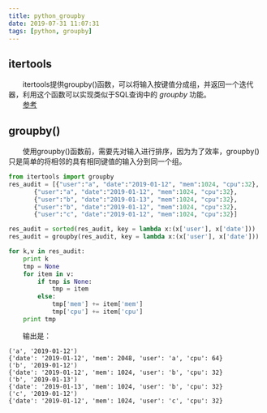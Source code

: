 ```yaml
---
title: python_groupby
date: 2019-07-31 11:07:31
tags: [python, groupby]
---
```


## itertools
　　itertools提供groupby()函数，可以将输入按键值分成组，并返回一个迭代器，利用这个函数可以实现类似于SQL查询中的 *groupby* 功能。  
　　[参考](https://docs.python.org/zh-cn/3/library/itertools.html)  
<!--more-->

## groupby()
　　使用groupby()函数前，需要先对输入进行排序，因为为了效率，groupby()只是简单的将相邻的具有相同键值的输入分到同一个组。  

```python
from itertools import groupby
res_audit = [{"user":"a", "date":"2019-01-12", "mem":1024, "cpu":32},
       {"user":"a", "date":"2019-01-12", "mem":1024, "cpu":32},
       {"user":"b", "date":"2019-01-13", "mem":1024, "cpu":32},
       {"user":"b", "date":"2019-01-12", "mem":1024, "cpu":32},
       {"user":"c", "date":"2019-01-12", "mem":1024, "cpu":32}]

res_audit = sorted(res_audit, key = lambda x:(x['user'], x['date']))
res_audit = groupby(res_audit, key = lambda x:(x['user'], x['date']))

for k,v in res_audit:
    print k
    tmp = None
    for item in v:
        if tmp is None:
            tmp = item
        else:
            tmp['mem'] += item['mem']
            tmp['cpu'] += item['cpu']
    print tmp
```

　　输出是：
```
('a', '2019-01-12')
{'date': '2019-01-12', 'mem': 2048, 'user': 'a', 'cpu': 64}
('b', '2019-01-12')
{'date': '2019-01-12', 'mem': 1024, 'user': 'b', 'cpu': 32}
('b', '2019-01-13')
{'date': '2019-01-13', 'mem': 1024, 'user': 'b', 'cpu': 32}
('c', '2019-01-12')
{'date': '2019-01-12', 'mem': 1024, 'user': 'c', 'cpu': 32}
```
